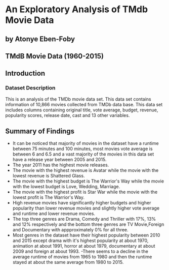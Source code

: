 # An Exploratory Analysis of TMdb Movie Data
## by Atonye Eben-Foby


## TMdB Movie Data (1960-2015)

## Introduction
### Dataset Description

This is an analysis of the TMDb movie data set. This data set contains information of 10,866 movies collected from TMDb data base. This data set includes columns containing original title, vote average, budget, revenue, popularity scores, release date, cast and 13 other variables.


## Summary of Findings
- It can be noticed that majority of movies in the dataset have a runtime between 75 minutes and 100 minutes, most movies vote average is between 6 and 6.5 and a vast majority of the movies in this data set have a release year between 2005 and 2015.
- The year 2011 has the highest movie releases.
- The movie with the highest revenue is Avatar while the movie with the lowest revenue is Shattered Glass.
- The movie with the highest budget is The Warrior's Way while the movie with the lowest budget is Love, Wedding, Marriage.
- The movie with the highest profit is Star War while the movie with the lowest profit is The Warrior's Way.
- High revenue movies have significantly higher budgets and higher popularity than lower revenue movies and slightly higher vote average and runtime and lower revenue movies.
- The top three genres are Drama, Comedy and Thriller with 17%, 13% and 12% respectively and the bottom three genres are TV Movie,Foreign and Documentary with appproximately 0% for all three.
- Most genres in the dataset have their highest popularity between 2010 and 2015 except drama with it's highest popularity at about 1970, animation at about 1991, horror at about 1979, documentary at about 2009 and foreign at about 1993.
-There seems to a decline in the average runtime of movies from 1965 to 1980 and then the runtime stayed at about the same average from 1980 to 2015.

